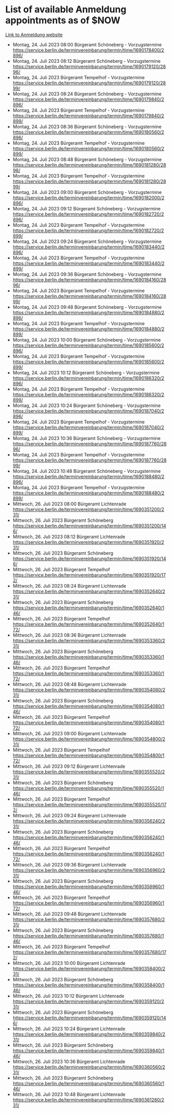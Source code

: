 # List of available Anmeldung appointments as of $NOW
[Link to Anmeldung website](https://service.berlin.de/terminvereinbarung/termin/tag.php?termin=1&anliegen[]=120686&dienstleisterlist=122210,122217,327316,122219,327312,122227,327314,122231,327346,122243,327348,122254,122252,329742,122260,329745,122262,329748,122271,327278,122273,327274,122277,327276,330436,122280,327294,122282,327290,122284,327292,122291,327270,122285,327266,122286,327264,122296,327268,150230,329760,122297,327286,122294,327284,122312,329763,122314,329775,122304,327330,122311,327334,122309,327332,317869,122281,327352,122279,329772,122283,122276,327324,122274,327326,122267,329766,122246,327318,122251,327320,122257,327322,122208,327298,122226,327300&herkunft=http%3A%2F%2Fservice.berlin.de%2Fdienstleistung%2F120686%2F)
- Montag, 24. Juli 2023 08:00 Bürgeramt Schöneberg - Vorzugstermine https://service.berlin.de/terminvereinbarung/termin/time/1690178400/2896/
- Montag, 24. Juli 2023 08:12 Bürgeramt Schöneberg - Vorzugstermine https://service.berlin.de/terminvereinbarung/termin/time/1690179120/2896/
- Montag, 24. Juli 2023  Bürgeramt Tempelhof - Vorzugstermine https://service.berlin.de/terminvereinbarung/termin/time/1690179120/2899/
- Montag, 24. Juli 2023 08:24 Bürgeramt Schöneberg - Vorzugstermine https://service.berlin.de/terminvereinbarung/termin/time/1690179840/2896/
- Montag, 24. Juli 2023  Bürgeramt Tempelhof - Vorzugstermine https://service.berlin.de/terminvereinbarung/termin/time/1690179840/2899/
- Montag, 24. Juli 2023 08:36 Bürgeramt Schöneberg - Vorzugstermine https://service.berlin.de/terminvereinbarung/termin/time/1690180560/2896/
- Montag, 24. Juli 2023  Bürgeramt Tempelhof - Vorzugstermine https://service.berlin.de/terminvereinbarung/termin/time/1690180560/2899/
- Montag, 24. Juli 2023 08:48 Bürgeramt Schöneberg - Vorzugstermine https://service.berlin.de/terminvereinbarung/termin/time/1690181280/2896/
- Montag, 24. Juli 2023  Bürgeramt Tempelhof - Vorzugstermine https://service.berlin.de/terminvereinbarung/termin/time/1690181280/2899/
- Montag, 24. Juli 2023 09:00 Bürgeramt Schöneberg - Vorzugstermine https://service.berlin.de/terminvereinbarung/termin/time/1690182000/2896/
- Montag, 24. Juli 2023 09:12 Bürgeramt Schöneberg - Vorzugstermine https://service.berlin.de/terminvereinbarung/termin/time/1690182720/2896/
- Montag, 24. Juli 2023  Bürgeramt Tempelhof - Vorzugstermine https://service.berlin.de/terminvereinbarung/termin/time/1690182720/2899/
- Montag, 24. Juli 2023 09:24 Bürgeramt Schöneberg - Vorzugstermine https://service.berlin.de/terminvereinbarung/termin/time/1690183440/2896/
- Montag, 24. Juli 2023  Bürgeramt Tempelhof - Vorzugstermine https://service.berlin.de/terminvereinbarung/termin/time/1690183440/2899/
- Montag, 24. Juli 2023 09:36 Bürgeramt Schöneberg - Vorzugstermine https://service.berlin.de/terminvereinbarung/termin/time/1690184160/2896/
- Montag, 24. Juli 2023  Bürgeramt Tempelhof - Vorzugstermine https://service.berlin.de/terminvereinbarung/termin/time/1690184160/2899/
- Montag, 24. Juli 2023 09:48 Bürgeramt Schöneberg - Vorzugstermine https://service.berlin.de/terminvereinbarung/termin/time/1690184880/2896/
- Montag, 24. Juli 2023  Bürgeramt Tempelhof - Vorzugstermine https://service.berlin.de/terminvereinbarung/termin/time/1690184880/2899/
- Montag, 24. Juli 2023 10:00 Bürgeramt Schöneberg - Vorzugstermine https://service.berlin.de/terminvereinbarung/termin/time/1690185600/2896/
- Montag, 24. Juli 2023  Bürgeramt Tempelhof - Vorzugstermine https://service.berlin.de/terminvereinbarung/termin/time/1690185600/2899/
- Montag, 24. Juli 2023 10:12 Bürgeramt Schöneberg - Vorzugstermine https://service.berlin.de/terminvereinbarung/termin/time/1690186320/2896/
- Montag, 24. Juli 2023  Bürgeramt Tempelhof - Vorzugstermine https://service.berlin.de/terminvereinbarung/termin/time/1690186320/2899/
- Montag, 24. Juli 2023 10:24 Bürgeramt Schöneberg - Vorzugstermine https://service.berlin.de/terminvereinbarung/termin/time/1690187040/2896/
- Montag, 24. Juli 2023  Bürgeramt Tempelhof - Vorzugstermine https://service.berlin.de/terminvereinbarung/termin/time/1690187040/2899/
- Montag, 24. Juli 2023 10:36 Bürgeramt Schöneberg - Vorzugstermine https://service.berlin.de/terminvereinbarung/termin/time/1690187760/2896/
- Montag, 24. Juli 2023  Bürgeramt Tempelhof - Vorzugstermine https://service.berlin.de/terminvereinbarung/termin/time/1690187760/2899/
- Montag, 24. Juli 2023 10:48 Bürgeramt Schöneberg - Vorzugstermine https://service.berlin.de/terminvereinbarung/termin/time/1690188480/2896/
- Montag, 24. Juli 2023  Bürgeramt Tempelhof - Vorzugstermine https://service.berlin.de/terminvereinbarung/termin/time/1690188480/2899/
- Mittwoch, 26. Juli 2023 08:00 Bürgeramt Lichtenrade https://service.berlin.de/terminvereinbarung/termin/time/1690351200/231/
- Mittwoch, 26. Juli 2023  Bürgeramt Schöneberg https://service.berlin.de/terminvereinbarung/termin/time/1690351200/146/
- Mittwoch, 26. Juli 2023 08:12 Bürgeramt Lichtenrade https://service.berlin.de/terminvereinbarung/termin/time/1690351920/231/
- Mittwoch, 26. Juli 2023  Bürgeramt Schöneberg https://service.berlin.de/terminvereinbarung/termin/time/1690351920/146/
- Mittwoch, 26. Juli 2023  Bürgeramt Tempelhof https://service.berlin.de/terminvereinbarung/termin/time/1690351920/172/
- Mittwoch, 26. Juli 2023 08:24 Bürgeramt Lichtenrade https://service.berlin.de/terminvereinbarung/termin/time/1690352640/231/
- Mittwoch, 26. Juli 2023  Bürgeramt Schöneberg https://service.berlin.de/terminvereinbarung/termin/time/1690352640/146/
- Mittwoch, 26. Juli 2023  Bürgeramt Tempelhof https://service.berlin.de/terminvereinbarung/termin/time/1690352640/172/
- Mittwoch, 26. Juli 2023 08:36 Bürgeramt Lichtenrade https://service.berlin.de/terminvereinbarung/termin/time/1690353360/231/
- Mittwoch, 26. Juli 2023  Bürgeramt Schöneberg https://service.berlin.de/terminvereinbarung/termin/time/1690353360/146/
- Mittwoch, 26. Juli 2023  Bürgeramt Tempelhof https://service.berlin.de/terminvereinbarung/termin/time/1690353360/172/
- Mittwoch, 26. Juli 2023 08:48 Bürgeramt Lichtenrade https://service.berlin.de/terminvereinbarung/termin/time/1690354080/231/
- Mittwoch, 26. Juli 2023  Bürgeramt Schöneberg https://service.berlin.de/terminvereinbarung/termin/time/1690354080/146/
- Mittwoch, 26. Juli 2023  Bürgeramt Tempelhof https://service.berlin.de/terminvereinbarung/termin/time/1690354080/172/
- Mittwoch, 26. Juli 2023 09:00 Bürgeramt Lichtenrade https://service.berlin.de/terminvereinbarung/termin/time/1690354800/231/
- Mittwoch, 26. Juli 2023  Bürgeramt Tempelhof https://service.berlin.de/terminvereinbarung/termin/time/1690354800/172/
- Mittwoch, 26. Juli 2023 09:12 Bürgeramt Lichtenrade https://service.berlin.de/terminvereinbarung/termin/time/1690355520/231/
- Mittwoch, 26. Juli 2023  Bürgeramt Schöneberg https://service.berlin.de/terminvereinbarung/termin/time/1690355520/146/
- Mittwoch, 26. Juli 2023  Bürgeramt Tempelhof https://service.berlin.de/terminvereinbarung/termin/time/1690355520/172/
- Mittwoch, 26. Juli 2023 09:24 Bürgeramt Lichtenrade https://service.berlin.de/terminvereinbarung/termin/time/1690356240/231/
- Mittwoch, 26. Juli 2023  Bürgeramt Schöneberg https://service.berlin.de/terminvereinbarung/termin/time/1690356240/146/
- Mittwoch, 26. Juli 2023  Bürgeramt Tempelhof https://service.berlin.de/terminvereinbarung/termin/time/1690356240/172/
- Mittwoch, 26. Juli 2023 09:36 Bürgeramt Lichtenrade https://service.berlin.de/terminvereinbarung/termin/time/1690356960/231/
- Mittwoch, 26. Juli 2023  Bürgeramt Schöneberg https://service.berlin.de/terminvereinbarung/termin/time/1690356960/146/
- Mittwoch, 26. Juli 2023  Bürgeramt Tempelhof https://service.berlin.de/terminvereinbarung/termin/time/1690356960/172/
- Mittwoch, 26. Juli 2023 09:48 Bürgeramt Lichtenrade https://service.berlin.de/terminvereinbarung/termin/time/1690357680/231/
- Mittwoch, 26. Juli 2023  Bürgeramt Schöneberg https://service.berlin.de/terminvereinbarung/termin/time/1690357680/146/
- Mittwoch, 26. Juli 2023  Bürgeramt Tempelhof https://service.berlin.de/terminvereinbarung/termin/time/1690357680/172/
- Mittwoch, 26. Juli 2023 10:00 Bürgeramt Lichtenrade https://service.berlin.de/terminvereinbarung/termin/time/1690358400/231/
- Mittwoch, 26. Juli 2023  Bürgeramt Schöneberg https://service.berlin.de/terminvereinbarung/termin/time/1690358400/146/
- Mittwoch, 26. Juli 2023 10:12 Bürgeramt Lichtenrade https://service.berlin.de/terminvereinbarung/termin/time/1690359120/231/
- Mittwoch, 26. Juli 2023  Bürgeramt Schöneberg https://service.berlin.de/terminvereinbarung/termin/time/1690359120/146/
- Mittwoch, 26. Juli 2023 10:24 Bürgeramt Lichtenrade https://service.berlin.de/terminvereinbarung/termin/time/1690359840/231/
- Mittwoch, 26. Juli 2023  Bürgeramt Schöneberg https://service.berlin.de/terminvereinbarung/termin/time/1690359840/146/
- Mittwoch, 26. Juli 2023 10:36 Bürgeramt Lichtenrade https://service.berlin.de/terminvereinbarung/termin/time/1690360560/231/
- Mittwoch, 26. Juli 2023  Bürgeramt Schöneberg https://service.berlin.de/terminvereinbarung/termin/time/1690360560/146/
- Mittwoch, 26. Juli 2023 10:48 Bürgeramt Lichtenrade https://service.berlin.de/terminvereinbarung/termin/time/1690361280/231/
